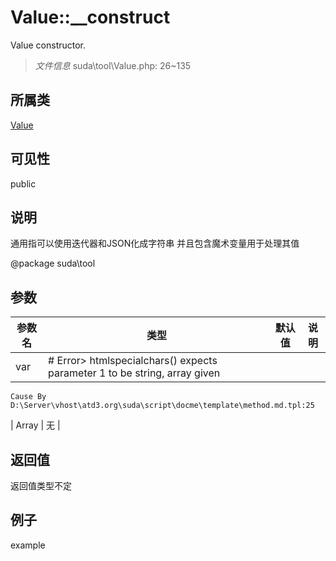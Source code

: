 # Value::__construct
Value constructor.
> *文件信息* suda\tool\Value.php: 26~135
## 所属类 

[Value](../Value.md)

## 可见性

  public  
## 说明


通用指可以使用迭代器和JSON化成字符串
并且包含魔术变量用于处理其值

@package suda\tool

## 参数

| 参数名 | 类型 | 默认值 | 说明 |
|--------|-----|-------|-------|
| var |  # Error> htmlspecialchars() expects parameter 1 to be string, array given
	Cause By D:\Server\vhost\atd3.org\suda\script\docme\template\method.md.tpl:25
 | Array | 无 |

## 返回值
返回值类型不定

## 例子

example